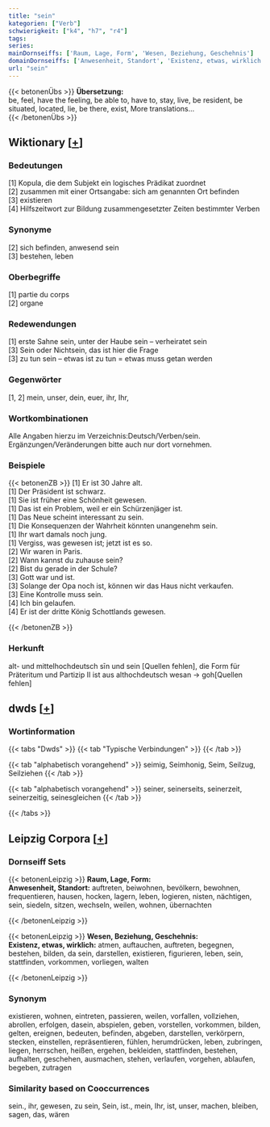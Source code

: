 ```yaml
---
title: "sein"
kategorien: ["Verb"]
schwierigkeit: ["k4", "h7", "r4"]
tags:
series:
mainDornseiffs: ['Raum, Lage, Form', 'Wesen, Beziehung, Geschehnis']
domainDornseiffs: ['Anwesenheit, Standort', 'Existenz, etwas, wirklich']
url: "sein"
---
```


{{< betonenÜbs >}}
**Übersetzung:**  
be, feel, have the feeling, be able to, have to, stay, live, be resident, be situated, located, lie, be there, exist, More translations...  
{{< /betonenÜbs >}}

## Wiktionary [[+](https://de.wiktionary.org/wiki/sein)]

### Bedeutungen
[1] Kopula, die dem Subjekt ein logisches Prädikat zuordnet  
[2] zusammen mit einer Ortsangabe: sich am genannten Ort befinden  
[3] existieren  
[4] Hilfszeitwort zur Bildung zusammengesetzter Zeiten bestimmter Verben  

### Synonyme
[2] sich befinden, anwesend sein  
[3] bestehen, leben  

### Oberbegriffe
[1] partie du corps  
[2] organe  

### Redewendungen
[1] erste Sahne sein, unter der Haube sein – verheiratet sein  
[3] Sein oder Nichtsein, das ist hier die Frage  
[3] zu tun sein – etwas ist zu tun = etwas muss getan werden  

### Gegenwörter
[1, 2] mein, unser, dein, euer, ihr, Ihr,  

### Wortkombinationen
Alle Angaben hierzu im Verzeichnis:Deutsch/Verben/sein. Ergänzungen/Veränderungen bitte auch nur dort vornehmen.  

### Beispiele
{{< betonenZB >}}
[1] Er ist 30 Jahre alt.  
[1] Der Präsident ist schwarz.  
[1] Sie ist früher eine Schönheit gewesen.  
[1] Das ist ein Problem, weil er ein Schürzenjäger ist.  
[1] Das Neue scheint interessant zu sein.  
[1] Die Konsequenzen der Wahrheit könnten unangenehm sein.  
[1] Ihr wart damals noch jung.  
[1] Vergiss, was gewesen ist; jetzt ist es so.  
[2] Wir waren in Paris.  
[2] Wann kannst du zuhause sein?  
[2] Bist du gerade in der Schule?  
[3] Gott war und ist.  
[3] Solange der Opa noch ist, können wir das Haus nicht verkaufen.  
[3] Eine Kontrolle muss sein.  
[4] Ich bin gelaufen.  
[4] Er ist der dritte König Schottlands gewesen.  

{{< /betonenZB >}}
### Herkunft
alt- und mittelhochdeutsch sīn und sein [Quellen fehlen], die Form für Präteritum und Partizip II ist aus althochdeutsch wesan → goh[Quellen fehlen]  



## dwds [[+](https://www.dwds.de/wb/sein)]

### Wortinformation
{{< tabs "Dwds" >}}
{{< tab "Typische Verbindungen" >}}
{{< /tab >}}

{{< tab "alphabetisch vorangehend" >}}
seimig, Seimhonig, Seim, Seilzug, Seilziehen
{{< /tab >}}

{{< tab "alphabetisch vorangehend" >}}
seiner, seinerseits, seinerzeit, seinerzeitig, seinesgleichen
{{< /tab >}}

{{< /tabs >}}

## Leipzig Corpora [[+](https://corpora.uni-leipzig.de/en/res?word=sein&corpusId=deu_newscrawl-public_2018)]

### Dornseiff Sets
{{< betonenLeipzig >}}
**Raum, Lage, Form:**  
**Anwesenheit, Standort:** auftreten, beiwohnen, bevölkern, bewohnen, frequentieren, hausen, hocken, lagern, leben, logieren, nisten, nächtigen, sein, siedeln, sitzen, wechseln, weilen, wohnen, übernachten  

{{< /betonenLeipzig >}}


{{< betonenLeipzig >}}
**Wesen, Beziehung, Geschehnis:**  
**Existenz, etwas, wirklich:** atmen, auftauchen, auftreten, begegnen, bestehen, bilden, da sein, darstellen, existieren, figurieren, leben, sein, stattfinden, vorkommen, vorliegen, walten  

{{< /betonenLeipzig >}}

### Synonym
existieren, wohnen, eintreten, passieren, weilen, vorfallen, vollziehen, abrollen, erfolgen, dasein, abspielen, geben, vorstellen, vorkommen, bilden, gelten, ereignen, bedeuten, befinden, abgeben, darstellen, verkörpern, stecken, einstellen, repräsentieren, fühlen, herumdrücken, leben, zubringen, liegen, herrschen, heißen, ergehen, bekleiden, stattfinden, bestehen, aufhalten, geschehen, ausmachen, stehen, verlaufen, vorgehen, ablaufen, begeben, zutragen


### Similarity based on Cooccurrences
sein., ihr, gewesen, zu sein, Sein, ist., mein, Ihr, ist, unser, machen, bleiben, sagen, das, wären

